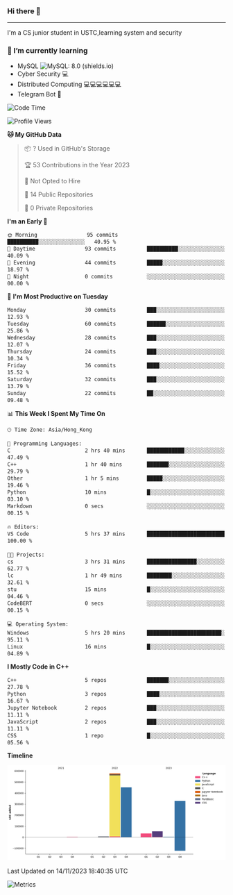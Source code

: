 ### Hi there 👋

<!--
**aozaki-touko/aozaki-touko** is a ✨ _special_ ✨ repository because its `README.md` (this file) appears on your GitHub profile.

Here are some ideas to get you started:

-  ...
- 🌱 I’m currently learning ...
- 👯 I’m looking to collaborate on ...
- 🤔 I’m looking for help with ...
- 💬 Ask me about ...
- 📫 How to reach me: ...
- 😄 Pronouns: ...
- ⚡ Fun fact: ...
-->

---

I'm a CS junior student in USTC,learning system and security



### 🌱 I’m currently learning

- MySQL ![MySQL: 8.0 (shields.io)](https://img.shields.io/badge/MySQL-8.0-blue)
- Cyber Security :computer:
- Distributed Computing :computer::computer::computer::computer::computer::computer:
- Telegram Bot :robot:



<!--START_SECTION:waka-->
![Code Time](http://img.shields.io/badge/Code%20Time-213%20hrs%2056%20mins-blue)

![Profile Views](http://img.shields.io/badge/Profile%20Views-0-blue)

**🐱 My GitHub Data** 

> 📦 ? Used in GitHub's Storage 
 > 
> 🏆 53 Contributions in the Year 2023
 > 
> 🚫 Not Opted to Hire
 > 
> 📜 14 Public Repositories 
 > 
> 🔑 0 Private Repositories 
 > 
**I'm an Early 🐤** 

```text
🌞 Morning                95 commits          ██████████░░░░░░░░░░░░░░░   40.95 % 
🌆 Daytime                93 commits          ██████████░░░░░░░░░░░░░░░   40.09 % 
🌃 Evening                44 commits          █████░░░░░░░░░░░░░░░░░░░░   18.97 % 
🌙 Night                  0 commits           ░░░░░░░░░░░░░░░░░░░░░░░░░   00.00 % 
```
📅 **I'm Most Productive on Tuesday** 

```text
Monday                   30 commits          ███░░░░░░░░░░░░░░░░░░░░░░   12.93 % 
Tuesday                  60 commits          ██████░░░░░░░░░░░░░░░░░░░   25.86 % 
Wednesday                28 commits          ███░░░░░░░░░░░░░░░░░░░░░░   12.07 % 
Thursday                 24 commits          ███░░░░░░░░░░░░░░░░░░░░░░   10.34 % 
Friday                   36 commits          ████░░░░░░░░░░░░░░░░░░░░░   15.52 % 
Saturday                 32 commits          ███░░░░░░░░░░░░░░░░░░░░░░   13.79 % 
Sunday                   22 commits          ██░░░░░░░░░░░░░░░░░░░░░░░   09.48 % 
```


📊 **This Week I Spent My Time On** 

```text
🕑︎ Time Zone: Asia/Hong_Kong

💬 Programming Languages: 
C                        2 hrs 40 mins       ████████████░░░░░░░░░░░░░   47.49 % 
C++                      1 hr 40 mins        ███████░░░░░░░░░░░░░░░░░░   29.79 % 
Other                    1 hr 5 mins         █████░░░░░░░░░░░░░░░░░░░░   19.46 % 
Python                   10 mins             █░░░░░░░░░░░░░░░░░░░░░░░░   03.10 % 
Markdown                 0 secs              ░░░░░░░░░░░░░░░░░░░░░░░░░   00.15 % 

🔥 Editors: 
VS Code                  5 hrs 37 mins       █████████████████████████   100.00 % 

🐱‍💻 Projects: 
cs                       3 hrs 31 mins       ████████████████░░░░░░░░░   62.77 % 
lc                       1 hr 49 mins        ████████░░░░░░░░░░░░░░░░░   32.61 % 
stu                      15 mins             █░░░░░░░░░░░░░░░░░░░░░░░░   04.46 % 
CodeBERT                 0 secs              ░░░░░░░░░░░░░░░░░░░░░░░░░   00.15 % 

💻 Operating System: 
Windows                  5 hrs 20 mins       ████████████████████████░   95.11 % 
Linux                    16 mins             █░░░░░░░░░░░░░░░░░░░░░░░░   04.89 % 
```

**I Mostly Code in C++** 

```text
C++                      5 repos             ███████░░░░░░░░░░░░░░░░░░   27.78 % 
Python                   3 repos             ████░░░░░░░░░░░░░░░░░░░░░   16.67 % 
Jupyter Notebook         2 repos             ███░░░░░░░░░░░░░░░░░░░░░░   11.11 % 
JavaScript               2 repos             ███░░░░░░░░░░░░░░░░░░░░░░   11.11 % 
CSS                      1 repo              █░░░░░░░░░░░░░░░░░░░░░░░░   05.56 % 
```



**Timeline**

![Lines of Code chart](https://raw.githubusercontent.com/aozaki-touko/aozaki-touko/main/assets/bar_graph.png)


 Last Updated on 14/11/2023 18:40:35 UTC
<!--END_SECTION:waka-->
![Metrics](https://metrics.lecoq.io/aozaki-touko?template=classic&base.header=0&habits=1&languages=1&fortune=1&base=header%2C%20activity%2C%20community%2C%20repositories%2C%20metadata&base.indepth=false&base.hireable=false&base.skip=false&languages=false&languages.limit=8&languages.threshold=0%25&languages.other=false&languages.colors=github&languages.sections=most-used&languages.indepth=false&languages.analysis.timeout=15&languages.analysis.timeout.repositories=7.5&languages.categories=markup%2C%20programming&languages.recent.categories=markup%2C%20programming&languages.recent.load=300&languages.recent.days=14&habits=false&habits.from=200&habits.days=14&habits.facts=true&habits.charts=false&habits.charts.type=classic&habits.trim=false&habits.languages.limit=8&habits.languages.threshold=0%25&fortune=false&config.timezone=Asia%2FHong_Kong)
